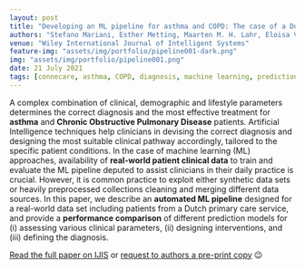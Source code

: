 ```yaml
---
layout: post
title: "Developing an ML pipeline for asthma and COPD: The case of a Dutch primary care service"
authors: "Stefano Mariani, Esther Metting, Maarten M. H. Lahr, Eloisa Vargiu, Franco Zambonelli"
venue: "Wiley International Journal of Intelligent Systems"
feature-img: "assets/img/portfolio/pipeline001-dark.png"
img: "assets/img/portfolio/pipeline001.png"
date: 21 July 2021
tags: [connecare, asthma, COPD, diagnosis, machine learning, prediction, primary care, treatment, article, International Journal of Intelligent Systems, Wiley]
---
```


A complex combination of clinical, demographic and lifestyle parameters 
determines the correct diagnosis and the most effective treatment for **asthma** and **Chronic Obstructive Pulmonary Disease** patients. 
Artificial Intelligence techniques help clinicians in devising the correct diagnosis 
and designing the most suitable clinical pathway accordingly, tailored to the specific patient conditions. 
In the case of machine learning (ML) approaches, 
availability of **real-world patient clinical data** to train and evaluate the ML pipeline deputed to assist clinicians in their daily practice is crucial. 
However, it is common practice to exploit either synthetic data sets 
or heavily preprocessed collections cleaning and merging different data sources. 
In this paper, we describe an **automated ML pipeline** designed for a real-world data set 
including patients from a Dutch primary care service, 
and provide a **performance comparison** of different prediction models for 
(i) assessing various clinical parameters, 
(ii) designing interventions, 
and (iii) defining the diagnosis.

[Read the full paper on IJIS](https://doi.org/10.1002/int.22568)
or [request to authors a pre-print copy](mailto:stefano.mariani@unimore.it) 😉
